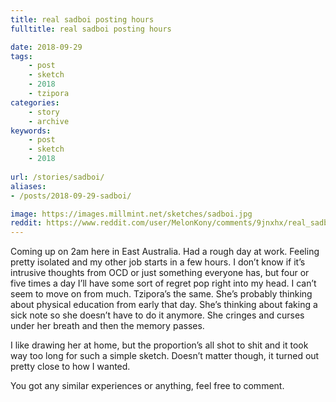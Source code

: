 ```yaml
---
title: real sadboi posting hours
fulltitle: real sadboi posting hours

date: 2018-09-29
tags:
    - post
    - sketch
    - 2018
    - tzipora
categories:
    - story
    - archive
keywords:
    - post
    - sketch
    - 2018
    
url: /stories/sadboi/
aliases:
- /posts/2018-09-29-sadboi/

image: https://images.millmint.net/sketches/sadboi.jpg
reddit: https://www.reddit.com/user/MelonKony/comments/9jnxhx/real_sadboi_posting_hours/
---
```


Coming up on 2am here in East Australia. Had a rough day at work. Feeling pretty isolated and my other job starts in a few hours. I don’t know if it’s intrusive thoughts from OCD or just something everyone has, but four or five times a day I’ll have some sort of regret pop right into my head. I can’t seem to move on from much. Tzipora’s the same. She’s probably thinking about physical education from early that day. She’s thinking about faking a sick note so she doesn’t have to do it anymore. She cringes and curses under her breath and then the memory passes.

I like drawing her at home, but the proportion’s all shot to shit and it took way too long for such a simple sketch. Doesn’t matter though, it turned out pretty close to how I wanted.

You got any similar experiences or anything, feel free to comment.
